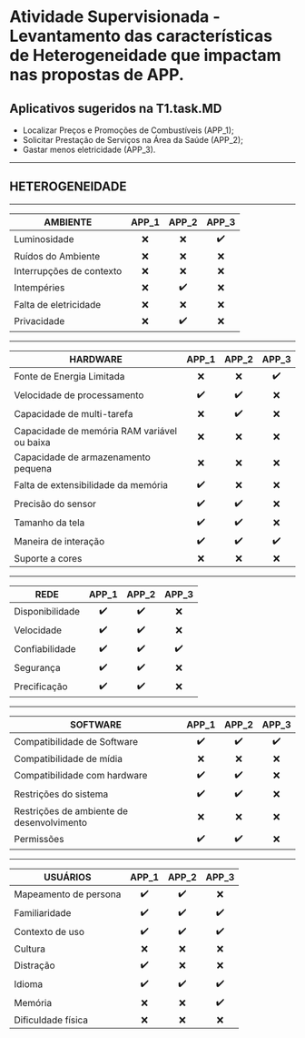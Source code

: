# Atividade Supervisionada - Levantamento das características de Heterogeneidade que impactam nas propostas de APP.

## Aplicativos sugeridos na T1.task.MD

- Localizar Preços e Promoções de Combustíveis (APP_1);
- Solicitar Prestação de Serviços na Área da Saúde (APP_2);
- Gastar menos eletricidade (APP_3).

- - -
## HETEROGENEIDADE
- - -
| AMBIENTE |APP_1|APP_2|APP_3|
|---|:---:|:---:|:---:|
| Luminosidade | :x: | :x: | :heavy_check_mark: |
| Ruídos do Ambiente | :x: | :x: | :x: |
| Interrupções de contexto | :x: | :x: | :x: |
| Intempéries | :x: | :heavy_check_mark:  | :x: |
| Falta de eletricidade | :x: | :x: | :x: |
| Privacidade | :x: | :heavy_check_mark: | :x: |

- - -
|  HARDWARE |APP_1|APP_2|APP_3|
|---|:---:|:---:|:---:|
| Fonte de Energia Limitada | :x: | :x: | :heavy_check_mark: |
| Velocidade de processamento | :heavy_check_mark:  | :heavy_check_mark:  | :x: |
| Capacidade de multi-tarefa | :x: | :heavy_check_mark: | :x: |
| Capacidade de memória RAM variável ou baixa | :x: | :x: | :x: |
| Capacidade de armazenamento pequena | :x: | :x: | :x: |
| Falta de extensibilidade da memória | :heavy_check_mark: | :x: | :x: |
| Precisão do sensor | :heavy_check_mark: | :heavy_check_mark: | :x: |
| Tamanho da tela | :heavy_check_mark: | :heavy_check_mark: | :x: |
| Maneira de interação | :heavy_check_mark: | :heavy_check_mark: | :heavy_check_mark: |
| Suporte a cores | :x: | :x: | :x: |

- - -
| REDE |APP_1|APP_2|APP_3|
|---|:---:|:---:|:---:|
| Disponibilidade | :heavy_check_mark: | :heavy_check_mark: | :x: |
| Velocidade | :heavy_check_mark: | :heavy_check_mark: | :x: |
| Confiabilidade | :heavy_check_mark: | :heavy_check_mark: | :heavy_check_mark: |
| Segurança | :heavy_check_mark: | :heavy_check_mark: | :x: |
| Precificação | :heavy_check_mark: | :heavy_check_mark: | :x: |

- - -
| SOFTWARE |APP_1|APP_2|APP_3|
|---|:---:|:---:|:---:|
| Compatibilidade de Software | :heavy_check_mark: | :heavy_check_mark: | :heavy_check_mark: |
| Compatibilidade de mídia | :x: | :x: | :x: |
| Compatibilidade com hardware | :heavy_check_mark: | :heavy_check_mark: | :x: |
| Restrições do sistema | :heavy_check_mark: | :heavy_check_mark: | :x: |
| Restrições de ambiente de desenvolvimento | :x: | :x: | :x: |
| Permissões | :heavy_check_mark: | :heavy_check_mark: | :x: |

- - -
| USUÁRIOS |APP_1|APP_2|APP_3|
|---|:---:|:---:|:---:|
| Mapeamento de persona | :heavy_check_mark: | :heavy_check_mark: | :x: |
| Familiaridade | :heavy_check_mark: | :heavy_check_mark: | :heavy_check_mark: |
| Contexto de uso | :heavy_check_mark: | :heavy_check_mark: | :heavy_check_mark: |
| Cultura | :x: | :x: | :x: |
| Distração | :heavy_check_mark: | :x: | :x: |
| Idioma | :heavy_check_mark: | :heavy_check_mark: | :heavy_check_mark: |
| Memória | :x: | :x: | :heavy_check_mark: |
| Dificuldade física | :x: | :x: | :x: |
